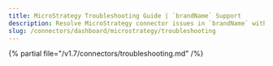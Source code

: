 ```yaml
---
title: MicroStrategy Troubleshooting Guide | `brandName` Support
description: Resolve MicroStrategy connector issues in `brandName` with expert troubleshooting tips, common error fixes, and step-by-step solutions for seamless integration.
slug: /connectors/dashboard/microstrategy/troubleshooting
---
```


{% partial file="/v1.7/connectors/troubleshooting.md" /%}
